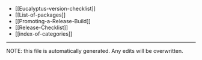* [[Eucalyptus-version-checklist]]
* [[List-of-packages]]
* [[Promoting-a-Release-Build]]
* [[Release-Checklist]]
* [[index-of-categories]]

*****
NOTE: this file is automatically generated. Any edits will be overwritten.
